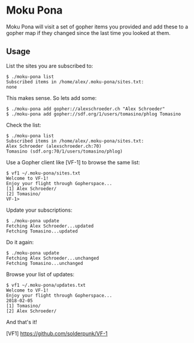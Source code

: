 # Moku Pona

Moku Pona will visit a set of gopher items you provided and add these
to a gopher map if they changed since the last time you looked at
them.

## Usage

List the sites you are subscribed to:

```
$ ./moku-pona list
Subscribed items in /home/alex/.moku-pona/sites.txt:
none
```

This makes sense. So lets add some:

```
$ ./moku-pona add gopher://alexschroeder.ch "Alex Schroeder"
$ ./moku-pona add gopher://sdf.org/1/users/tomasino/phlog Tomasino
```

Check the list:

```
$ ./moku-pona list
Subscribed items in /home/alex/.moku-pona/sites.txt:
Alex Schroeder (alexschroeder.ch:70)
Tomasino (sdf.org:70/1/users/tomasino/phlog)
```

Use a Gopher client like [VF-1] to browse the same list:

```
$ vf1 ~/.moku-pona/sites.txt 
Welcome to VF-1!
Enjoy your flight through Gopherspace...
[1] Alex Schroeder/
[2] Tomasino/
VF-1> 
```

Update your subscriptions:

```
$ ./moku-pona update
Fetching Alex Schroeder...updated
Fetching Tomasino...updated
```

Do it again:

```
$ ./moku-pona update
Fetching Alex Schroeder...unchanged
Fetching Tomasino...unchanged
```

Browse your list of updates:

```
$ vf1 ~/.moku-pona/updates.txt 
Welcome to VF-1!
Enjoy your flight through Gopherspace...
2018-02-05
[1] Tomasino/
[2] Alex Schroeder/
```

And that's it!

[VF1] https://github.com/solderpunk/VF-1
